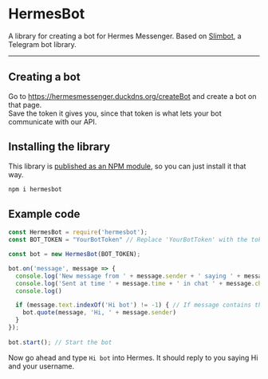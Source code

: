 # HermesBot

A library for creating a bot for Hermes Messenger. Based on [Slimbot](https://github.com/edisonchee/slimbot), a Telegram bot library.

***

## Creating a bot

Go to https://hermesmessenger.duckdns.org/createBot and create a bot on that page.   
Save the token it gives you, since that token is what lets your bot communicate with our API.

## Installing the library

This library is [published as an NPM module](https://www.npmjs.com/package/hermesbot), so you can just install it that way.

```bash
npm i hermesbot
```

## Example code

```javascript
const HermesBot = require('hermesbot');
const BOT_TOKEN = "YourBotToken" // Replace 'YourBotToken' with the token you got in Step 1. 

const bot = new HermesBot(BOT_TOKEN);

bot.on('message', message => {
  console.log('New message from ' + message.sender + ' saying ' + message.text)
  console.log('Sent at time ' + message.time + ' in chat ' + message.chat)
  console.log()

  if (message.text.indexOf('Hi bot') != -1) { // If message contains the text 'Hi bot', reply
    bot.quote(message, 'Hi, ' + message.sender)
  }
});
  
bot.start(); // Start the bot

```

Now go ahead and type `Hi bot` into Hermes. It should reply to you saying Hi and your username.
